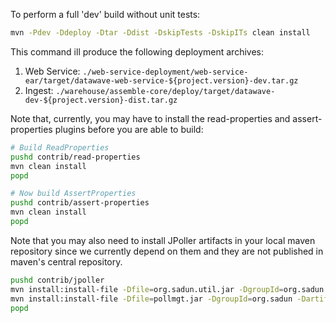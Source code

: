 To perform a full 'dev' build  without unit tests:

```bash
mvn -Pdev -Ddeploy -Dtar -Ddist -DskipTests -DskipITs clean install
```

This command ill produce the following deployment archives:

1. Web Service: `./web-service-deployment/web-service-ear/target/datawave-web-service-${project.version}-dev.tar.gz`
2. Ingest: `./warehouse/assemble-core/deploy/target/datawave-dev-${project.version}-dist.tar.gz`

Note that, currently, you may have to install the read-properties and assert-properties plugins before you are able
to build:

```bash
# Build ReadProperties
pushd contrib/read-properties
mvn clean install
popd

# Now build AssertProperties
pushd contrib/assert-properties
mvn clean install
popd
```

Note that you may also need to install JPoller artifacts in your local maven repository since we currently depend on them and they are not published in maven's central repository.

```bash
pushd contrib/jpoller
mvn install:install-file -Dfile=org.sadun.util.jar -DgroupId=org.sadun -DartifactId=util -Dversion=1.5.1 -Dpackaging=jar
mvn install:install-file -Dfile=pollmgt.jar -DgroupId=org.sadun -DartifactId=JPoller -Dversion=1.5.1 -Dpackaging=jar
popd
```